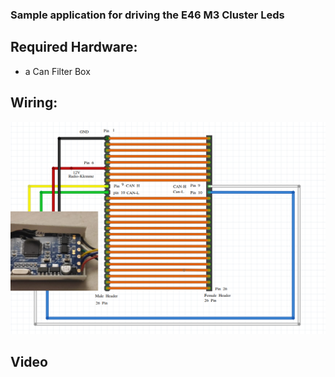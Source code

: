 ### Sample application for driving the E46 M3 Cluster Leds

## Required Hardware:
- a Can Filter Box

## Wiring:
![Overview](/pictures/Cable.png)


## Video
